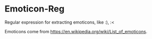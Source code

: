 # Emoticon-Reg
Regular expression for extracting emoticons, like :), :&lt;

Emoticons come from https://en.wikipedia.org/wiki/List_of_emoticons.
